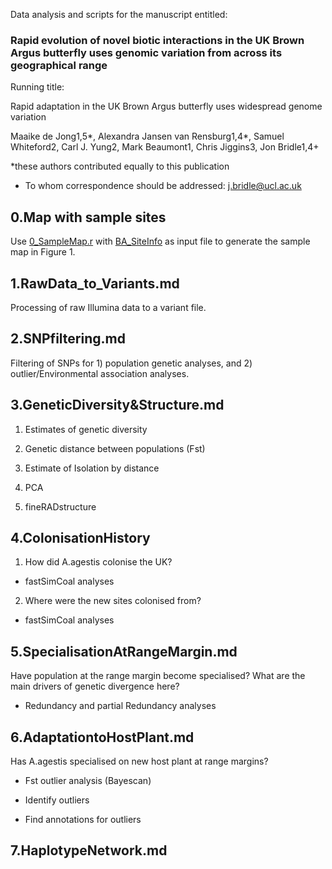 Data analysis and scripts for the manuscript entitled: 

### Rapid evolution of novel biotic interactions in the UK Brown Argus butterfly uses genomic variation from across its geographical range


Running title:

Rapid adaptation in the UK Brown Argus butterfly uses widespread genome variation  
 

Maaike de Jong1,5*, Alexandra Jansen van Rensburg1,4*, Samuel Whiteford2, Carl J. Yung2, Mark Beaumont1, Chris Jiggins3, Jon Bridle1,4+

*these authors contributed equally to this publication 
+ To whom correspondence should be addressed: j.bridle@ucl.ac.uk



## 0.Map with sample sites

Use [0_SampleMap.r](https://github.com/alexjvr1/BrownArgus_PopGenMS_MolEcol/blob/main/Scripts/0_SampleMap.r) with [BA_SiteInfo](https://github.com/alexjvr1/BrownArgus_PopGenMS_MolEcol/blob/main/Files/BA_SiteInfo) as input file to generate the sample map in Figure 1. 

## 1.RawData_to_Variants.md

Processing of raw Illumina data to a variant file. 

## 2.SNPfiltering.md

Filtering of SNPs for 1) population genetic analyses, and 2) outlier/Environmental association analyses. 

## 3.GeneticDiversity&Structure.md

1) Estimates of genetic diversity

2) Genetic distance between populations (Fst)

3) Estimate of Isolation by distance

4) PCA

5) fineRADstructure

## 4.ColonisationHistory

1. How did A.agestis colonise the UK? 

 - fastSimCoal analyses

2. Where were the new sites colonised from? 

 - fastSimCoal analyses 

## 5.SpecialisationAtRangeMargin.md

Have population at the range margin become specialised? What are the main drivers of genetic divergence here? 

   - Redundancy and partial Redundancy analyses


## 6.AdaptationtoHostPlant.md

Has A.agestis specialised on new host plant at range margins? 

   - Fst outlier analysis (Bayescan)
      
   - Identify outliers 

   - Find annotations for outliers


## 7.HaplotypeNetwork.md


      
      

